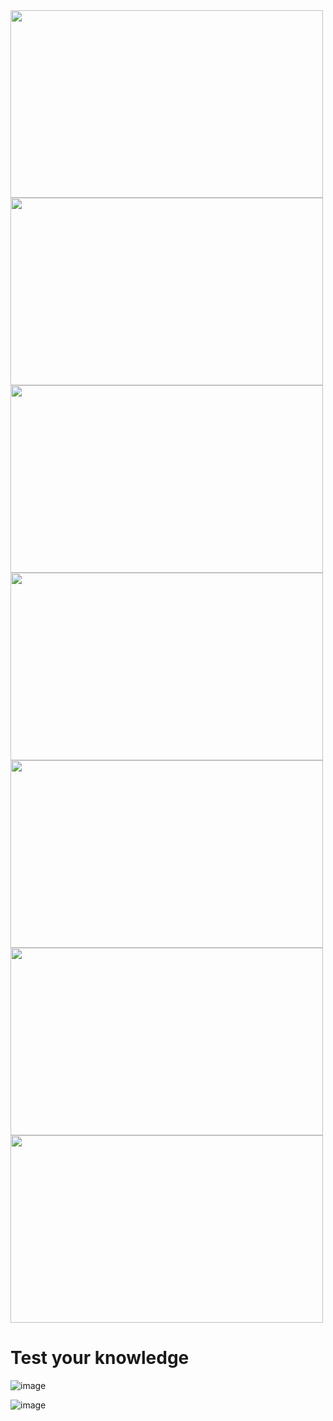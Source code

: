 <img src=https://github.com/user-attachments/assets/002753c0-3a0f-4865-8e3b-22581fabd54b width=500 height=300 />

<img src=https://github.com/user-attachments/assets/c21f0641-7bd7-46f8-b4b8-79c097146050 width=500 height=300 />

<img src=https://github.com/user-attachments/assets/9cfb553e-33f0-4843-9c88-8786435f43fc width=500 height=300 />

<img src=https://github.com/user-attachments/assets/9cfb553e-33f0-4843-9c88-8786435f43fc width=500 height=300 />

<img src=https://github.com/user-attachments/assets/d80bc192-2b7d-4c96-b09b-e61635c5536e width=500 height=300 />

<img src=https://github.com/user-attachments/assets/f5e265f4-f4f3-4a6a-8140-fa15bb66e6bb width=500 height=300 />

<img src=https://github.com/user-attachments/assets/f754b6b7-f193-4310-ba6e-dc668ada8878 width=500 height=300 />

# Test your knowledge
![image](https://github.com/user-attachments/assets/f74ecbcf-cc66-463e-bbfa-0a0923aa2607)

![image](https://github.com/user-attachments/assets/b8d9c611-5a22-4ebe-bc32-0e685e8e689b)






